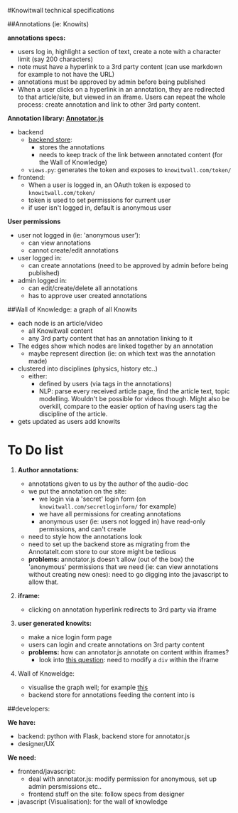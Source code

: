 #Knowitwall technical specifications

##Annotations (ie: Knowits)

**annotations specs:**

- users log in, highlight a section of text, create a note with a character limit (say 200 characters)
- note must have a hyperlink to a 3rd party content (can use markdown for example to not have the URL)
- annotations must be approved by admin before being published
- When a user clicks on a hyperlink in an annotation, they are redirected to that article/site, but viewed in an iframe. Users can repeat the whole process: create annotation and link to other 3rd party content.

**Annotation library: [Annotator.js](http://annotatorjs.org/)**

- backend 
	- [backend store](http://annotateit.org/): 
		- stores the annotations
		- needs to keep track of the link between annotated content (for the Wall of Knowledge)
	- `views.py`: generates the token and exposes to `knowitwall.com/token/`
- frontend:
	- When a user is logged in, an OAuth token is exposed to `knowitwall.com/token/`
	- token is used to set permissions for current user
	- if user isn't logged in, default is anonymous user


**User permissions**

- user not logged in (ie: 'anonymous user'):
	- can view annotations
	- cannot create/edit annotations
- user logged in:
	- can create annotations (need to be approved by admin before being published)
- admin logged in:
	- can edit/create/delete all annotations
	- has to approve user created annotations

##Wall of Knowledge: a graph of all Knowits

- each node is an article/video 
	- all Knowitwall content
	- any 3rd party content that has an annotation linking to it 
- The edges show which nodes are linked together by an annotation
	- maybe represent direction (ie: on which text was the annotation made)
- clustered into disciplines (physics, history etc..)
	- either:
		- defined by users (via tags in the annotations)
		- NLP: parse every received article page, find the article text, topic modelling. Wouldn't be possible for videos though. Might also be overkill, compare to the easier option of having users tag the discipline of the article.
- gets updated as users add knowits

# To Do list

1. **Author annotations:**

	-  annotations given to us by the author of the audio-doc
	-  we put the annotation on the site:
		-  we login via a 'secret' login form (on `knowitwall.com/secretloginform/` for example)
		-  we have all permissions for creating annotations
		-  anonymous user (ie: users not logged in) have read-only permissions, and can't create 
	-  need to style how the annotations look
	-  need to set up the backend store as migrating from the AnnotateIt.com store to our store might be tedious
	- **problems:** annotator.js doesn't allow (out of the box) the 'anonymous' permissions that we need (ie: can view annotations without creating new ones): need to go digging into the javascript to allow that.

2. **iframe:**

	- clicking on annotation hyperlink redirects to 3rd party via iframe

3. **user generated knowits:**

	- make a nice login form page 
	- users can login and create annotations on 3rd party content
	- **problems:** how can annotator.js annotate on content within iframes? 
		- look into [this question](https://forum.jquery.com/topic/changing-elements-in-an-iframe): need to modify a `div` within the iframe
4. Wall of Knoweldge:

	- visualise the graph well; for example [this](https://www.quantamagazine.org/20150803-physics-theories-map/)
	- backend store for annotations feeding the content into is

##developers:

**We have:**

- backend: python with Flask, backend store for annotator.js
- designer/UX


**We need:**

- frontend/javascript: 
	- deal with annotator.js: modify permission for anonymous, set up admin persmissions etc..
	- frontend stuff on the site: follow specs from designer 
- javascript (Visualisation): for the wall of knowledge
